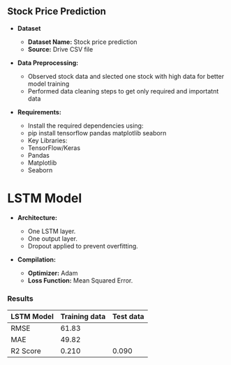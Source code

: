 ## Stock Price Prediction

- **Dataset**
    
  - **Dataset Name:** Stock price prediction
  - **Source:** Drive CSV file


- **Data Preprocessing:**
  - Observed stock data and slected one stock with high data for better model training
  - Performed data cleaning steps to get only required and importatnt data
  
- **Requirements:**
  - Install the required dependencies using:
  - pip install tensorflow pandas matplotlib seaborn 
  - Key Libraries:
  - TensorFlow/Keras
  - Pandas
  - Matplotlib
  - Seaborn


# LSTM Model

- **Architecture:**
  - One LSTM layer.
  - One output layer.
  - Dropout applied to prevent overfitting.

- **Compilation:**
  
  - **Optimizer:** Adam 
  - **Loss Function:** Mean Squared Error.
    

### Results

| LSTM Model    | Training data |  Test data    |
|---------------|---------------|---------------|
|     RMSE      |      61.83    |               | 
|     MAE       |      49.82    |               | 
|    R2 Score   |      0.210    |    0.090      | 



 

